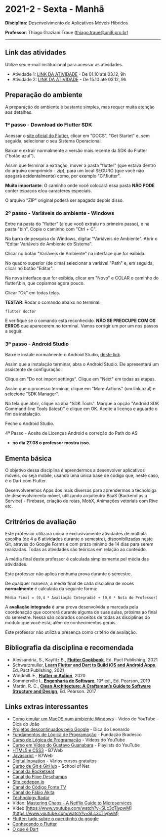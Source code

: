 # 2021-2 - Sexta - Manhã
**Disciplina:** Desenvolvimento de Aplicativos Móveis Hibridos

**Professor**: Thiago Graziani Traue (thiago.traue@uni9.pro.br)

***

## Link das atividades

Utilize seu e-mail institucional para acessar as atividades.


 - Atividade 1: [LINK DA ATIVIDADE](https://forms.gle/79sdnicRfbnipMJS9) - De 01.10 até 03.12, 9h
 - Atividade 2: [LINK DA ATIVIDADE](https://forms.gle/gNvir2tULbpB7MmB8) - De 15.10 até 03.12, 9h


## Preparação do ambiente

A preparação do ambiente é bastante simples, mas requer muita atenção aos detalhes.

### 1º passo - Download do Flutter SDK

Acessar o [site oficial do Flutter](https://flutter.dev/), clicar em "DOCS", "Get Startet" e, sem seguida, selecionar o seu Sistema Operacional.

Baixar e extrair normalmente a versão mais recente da SDK do Flutter ("botão azul").

Assim que terminar a extração, mover a pasta "flutter" (que estava dentro do arquivo comprimido - zip), para um local SEGURO (que você não apagará acidentalmente) como, por exemplo "C:\\flutter".

**Muito importante**: O caminho onde você colocará essa pasta **NÃO PODE** conter espaços e/ou caracteres especiais.

O arquivo "ZIP" original poderá ser apagado depois disso.


### 2º passo - Variáveis do ambiente - Windows

Entre na pasta do "flutter" (a que você extraiu no primeiro passo), e na pasta "bin". Copie o caminho com "Ctrl + C".

Na barra de pesquisa do Windows, digitar "Variáveis de Ambiente". Abrir o "Editar Variáveis de Ambiente do Sistema".

Clicar no botão "Variáveis de Ambiente" na interface que for exibida.

No quadro superior (de cima) selecionar a variável "Path" e, em seguida, clicar no botão "Editar".

Na nova interface que for exibida, clicar em "Novo" e COLAR o caminho do flutter\\bin, que copiamos agora pouco.

Clicar "Ok" em todas telas.

**TESTAR**: Rodar o comando abaixo no terminal:

```
flutter doctor
```

E verifique se o comando está reconhecido. **NÃO SE PREOCUPE COM OS ERROS** que aparecerem no terminal. Vamos corrigir um por um nos passos a seguir.


### 3º passo - Android Studio

Baixe e instale normalmente o Android Studio, [deste link](https://developer.android.com/studio).

Assim que a instalação terminar, abra o Android Studio. Ele apresentará um assistente de configuração.

Clique em "Do not import settings". Clique em "Next" em todas as etapas.

Assim que o processo terminar, clique em "More Actions" (um link azul) e selecione "SDK Manager".

Na tela que abrir, clique na aba "SDK Tools". Marque a opção "Android SDK Command-line Tools (latest)" e clique em OK. Aceite a licença e aguarde o fim da instalação.

Feche o Android Studio.


4ª Passo - Aceite de Licenças Android e correção do Path do AS

 - **no dia 27.08 o professor mostra isso.**




## Ementa básica

O objetivo dessa disciplina é aprendermos a desenvolver aplicativos móveis, ou seja mobile, usando uma única base de código que, neste caso, é o Dart com Flutter.

Desenvolveremos Apps dos mais diversos para aprendermos a tecnoloiga de desenvolvimento móvel, utilizando arquiteutra BaaS (Backend as a Service) - Firebase, criação de rotas, MobX, Animações vetoriais com Rive etc.


## Critrérios de avaliação

Este professor utilizará unica e exclusivamente atividades de múltipla escolha (de 4 a 6 atividades durante o semestre), disponibilizadas neste Git, através do Google Forms e com prazo mínimo de 14 dias para serem realizadas. Todas as atividades são teóricas em relação ao conteúdo.

A média final deste professor é calculada simplesmente pel média das atividades.

Este professor não aplica nenhuma prova durante o semestre.

De qualquer maneira, a média final de cada disciplina de vocês **normalmente** é calculada da seguinte forma:

```
Média Final = (0,4 * Avaliação Integrada) + (0,6 * Nota do Professor)
```

A **avaliação integrada** é uma prova desenvolvida e marcada pela coordenação que ocorrerá durante alguma de suas aulas, próxima ao final do semestre. Nessa são cobrados conceitos de todas as disciplinas do módulo que você está, além de conhecimentos gerais.

Este professor não utiliza a presença como critério de avaliação.


## Bibliografia da disciplina e recomendada

 - Alessandria, S., Kayfitz B., **[Flutter Cookbook](https://learning.oreilly.com/library/view/flutter-cookbook/9781838823382/)**, Ed. Pact Publishing, 2021
 - Schwarzmuller, **[Learn Flutter and Dart to Build iOS and Android Apps](https://learning.oreilly.com/videos/learn-flutter-and/9781789951998/)**, Ed. Pact Publishing, 2021
 - Windmill. E., **[Flutter in Action](https://learning.oreilly.com/library/view/flutter-in-action/9781617296147/)**, 2020
 - Sommerville I., **[Engenharia de Software](https://plataforma.bvirtual.com.br/Acervo/Publicacao/168127)**, 10ª ed., Ed. Pearson, 2019
 - Martin, R. C., **[Clean Architecture: A Craftsman’s Guide to Software Structure and Design](https://learning.oreilly.com/library/view/clean-architecture-a/9780134494272/)**, Ed. Pearson. 2017



## Links extras interessantes

 - [Como emular um MacOS num ambiente Windows](https://www.youtube.com/watch?v=_qnoT7BvFjs) - Vídeo do YouTube - Dica do João
 - [Projetos descontinuados pelo Google](https://killedbygoogle.com/) - Dica do Leonardo
 - [Fundamentos de Lógica de Programação](https://www.ev.org.br/cursos/fundamentos-de-logica-de-programacao) - Fundação Bradesco
 - [Curso de Lógica de Programação](https://www.youtube.com/watch?v=8mei6uVttho&list=PLHz_AreHm4dmSj0MHol_aoNYCSGFqvfXV) - Vídeos do YouTube
 - [Curso em Vídeo do Gustavo Guanabara](https://www.youtube.com/c/CursoemV%C3%ADdeo/playlists) - Playlists do YouTube
 - [HTML5 e CSS3](https://alunos.b7web.com.br/curso/html5-e-css3/o-que-e-html-e-pra-que-serve) - B7Web
 - [Javascript](https://alunos.b7web.com.br/curso/javascript/introducao) - B7Web
 - [Digital Inovation](https://digitalinnovation.one/) - Vários cursos gratuitos
 - [Curso de Git e GitHub](https://www.schoolofnet.com/curso/git/controle-de-versao/git-e-github/) - School of Net
 - [Canal da Rocketseat](https://www.youtube.com/channel/UCSfwM5u0Kce6Cce8_S72olg)
 - [Canal do Flipe Deschamps](https://www.youtube.com/channel/UCU5JicSrEM5A63jkJ2QvGYw)
 - [Site codepen.io](https://codepen.io/trending)
 - [Canal do Código Fonte TV](https://www.youtube.com/user/codigofontetv)
 - [Canal do Fábio Akita](https://www.youtube.com/c/FabioAkita1990/videos)
 - [Technology Radar](https://www.thoughtworks.com/pt/radar)
 - Vídeo: [Mastering Chaos - A Netflix Guide to Microservices](https://www.youtube.com/watch?v=CZ3wIuvmHeM)
 - Vídeo [https://www.youtube.com/watch?v=SLc3cTlypwM](https://www.youtube.com/watch?v=SLc3cTlypwM)
 - [Flutter: tudo sobre o queridinho do google](https://www.zup.com.br/blog/flutter)
 - [Conhecendo o Flutter](https://medium.com/android-dev-moz/flutter-conhecendo-o-flutter-70d31772afa5)
 - [O que é Dart](https://www.treinaweb.com.br/blog/o-que-e-dart)